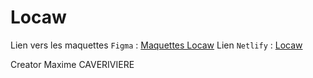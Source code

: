 # Locaw
Lien vers les maquettes `Figma` : [Maquettes Locaw](https://www.figma.com/file/JpXO5OeMwtnLK90AjEdVtb/Locaw?node-id=0%3A1)
Lien `Netlify` : [Locaw](https://silly-neumann-17dc8b.netlify.com/)

Creator Maxime CAVERIVIERE
